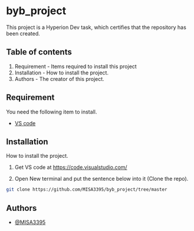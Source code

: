 # byb_project

This project is a Hyperion Dev task, which certifies that the repository has been created. 

## Table of contents
1. Requirement - Items required to install this project
2. Installation - How to install the project.
3. Authors - The creator of this project.

## Requirement

You need the following item to install.
* [VS code](https://code.visualstudio.com/)

## Installation 
 
How to install the project.

1. Get VS code at https://code.visualstudio.com/

2. Open New terminal and put the sentence below into it (Clone the repo).
```bash
git clone https://github.com/MISA3395/byb_project/tree/master
```

## Authors

- [@MISA3395](https://github.com/MISA3395)
